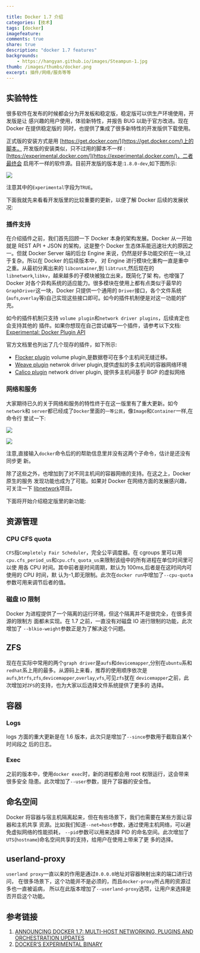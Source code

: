 ```yaml
---

title: Docker 1.7 介绍
categories: [技术]
tags: [docker]
imagefeature:
comments: true
share: true
description: "docker 1.7 features"
backgrounds:
    - https://hangyan.github.io/images/Steampun-1.jpg
thumb: /images/thumbs/docker.png
excerpt: 插件/网络/服务等等
---
```

## 实验特性
很多软件在发布的时候都会分为开发板和稳定版，稳定版可以供生产环境使用，开发版是让
感兴趣的用户使用，体验新特性，并报告 BUG 以助于官方改进。现在 Docker 在提供稳定版的
同时，也提供了集成了很多新特性的开发版供下载使用。

正式版的安装方式是用 [https://get.docker.com/](https://get.docker.com/)上的脚本，
开发版的安装类似，只不过用的脚本不一样 : [https://experimental.docker.com/](https://experimental.docker.com/)，二者最终会
启用不一样的软件源。目前开发版的版本是:`1.8.0-dev`,如下图所示:

![ ][1]

注意其中的`Experimental`字段为`TRUE`。

下面我就先来看看开发版里的比较重要的更新，以便了解 Docker 后续的发展状况:


### 插件支持
在介绍插件之前，我们首先回顾一下 Docker 本身的架构发展。Docker 从一开始就是 REST
API + JSON 的架构，这是整个 Docker 生态体系能迅速壮大的原因之一。但就 Docker
Server 端的后台 Engine 来说，仍然是好多功能交织在一块,过于复杂。所以在 Docker 的后续版本中，
对 Engine 进行模块化重构一直是重中之重。从最初分离出来的 `libcontainer`,到
`libtrust`,然后现在的`libnetwork`,`libkv`，越来越多的子模块被独立出来，既简化了架
构，也增强了 Docker 对各个异构系统的适应能力。很多模块在使用上都有点类似于最早的
`GraphDriver`这一块，Docker 只提供一个通用的 `Driver`接口，各个文件系统
(`aufs`,`overlay`等)自己实现这些接口即可。如今的插件机制便是对这一功能的扩充。

如今的插件机制只支持 `volume plugin`和`network driver plugins`，后续肯定也会支持其他的
插件。如果你想现在自己尝试编写一个插件，请参考以下文档: [Experimental: Docker Plugin API](https://github.com/docker/docker/blob/master/experimental/plugin_api.md)

官方文档里也列出了几个现存的插件，如下所示:

* [Flocker plugin](https://clusterhq.com/docker-plugin/) volume plugin,是数据卷可在多个主机间无缝迁移。
* [Weave plugin](https://github.com/weaveworks/docker-plugin) netwrok driver plugin,提供虚拟的多主机间的容器网络环境
* [Calico plugin](https://github.com/metaswitch/calico-docker) network driver plugin, 提供多主机间基于 BGP 的虚拟网络

### 网络和服务
大家期待已久的关于网络和服务的特性终于在这一版里有了重大更新。如今`network`和
`server`都已经成了`Docker`里面的`一等公民`，像`Image`和`Container`一样,在命令行
里试一下:

![ ][2]

![ ][3]


注意,直接输入`docker`命令后的的帮助信息里并没有这两个子命令，估计是还没有同步更
新。


除了这些之外，也增加到了对不同主机间的容器网络的支持。在这之上，Docker 原生的服务
发现功能也成为了可能。如果对 Docker 在网络方面的发展感兴趣，可关注一下
[libnetwork](https://github.com/docker/libnetwork)项目。

下面将开始介绍稳定版里的新功能:

## 资源管理

### CPU CFS quota

`CFS`指`Completely Fair Scheduler`，完全公平调度器。在 cgroups 里可以用
`cpu.cfs_period_us`和`cpu.cfs_quota_us`来限制该组中的所有进程在单位时间里可以使
用各 CPU 时间。其中前者是时间周期，默认为 100ms,后者是在这时间内可使用的 CPU 时间，默
认为-1,即无限制。此次在`docker run`中增加了`--cpu-quota`参数可用来调节后者的值。

### 磁盘 IO 限制

Docker 为进程提供了一个隔离的运行环境，但这个隔离并不是很完全，在很多资源的限制方
面都未实现。在 1.7 之前，一直没有对磁盘 IO 进行限制的功能，此次增加了
`--blkio-weight`参数正是为了解决这个问题。


## ZFS
现在在实际中常用的两个`graph driver`是`aufs`和`devicemapper`,分别在`ubuntu`系和
`redhat`系上用的最多。从源码上来看，推荐的使用顺序依次是
`aufs`,`btrfs`,`zfs`,`devicemapper`,`overlay`,`vfs`,可见`zfs`犹在
`devicemapper`之前，此次增加对`ZFS`的支持，也为大家以后选择文件系统提供了更多的
选择。


## 容器

### Logs

logs 方面的重大更新是在 1.6 版本，此次只是增加了`--since`参数用于截取自某个时间段之
后的日志。


### Exec

之前的版本中，使用`docker exec`时，新的进程都会用 root 权限运行，这会带来很多安全
隐患。此次增加了`--user`参数，提升了容器的安全性。

## 命名空间

Docker 将容器与宿主机隔离起来，但在有些场景下，我们也需要在某些方面让容器和主机共享
资源。比如我们知道`--net=host`参数，通过使用主机网络，可以避免虚拟网络的性能损耗，
`--pid`参数可以用来选择 PID 的命名空间。此次增加了`UTS`(`hostname`)命名空间共享的支持，给用户在使用上带来了更
多的选择。


## userland-proxy

`userland proxy`一直以来的作用是通过`0.0.0.0`地址对容器映射出来的端口进行访问，
在很多场景下，这个功能并不是必须的，而且`docker-proxy`所占用的资源过多也一直被诟病，
所以在此版本增加了`--userland-proxy`选项，让用户来选择是否开启这个功能。





## 参考链接
1. [ANNOUNCING DOCKER 1.7: MULTI-HOST NETWORKING, PLUGINS AND ORCHESTRATION UPDATES](https://blog.docker.com/2015/06/announcing-docker-1-7-multi-host-networking-plugins-and-orchestration-updates/)
2. [DOCKER’S EXPERIMENTAL BINARY](http://blog.docker.com/2015/06/experimental-binary/)


[1]: http://hangyan.github.io/images/posts/docker/1-7/version.png "version"
[2]: http://hangyan.github.io/images/posts/docker/1-7/network.png "network"
[3]: http://hangyan.github.io/images/posts/docker/1-7/service.png "service"
